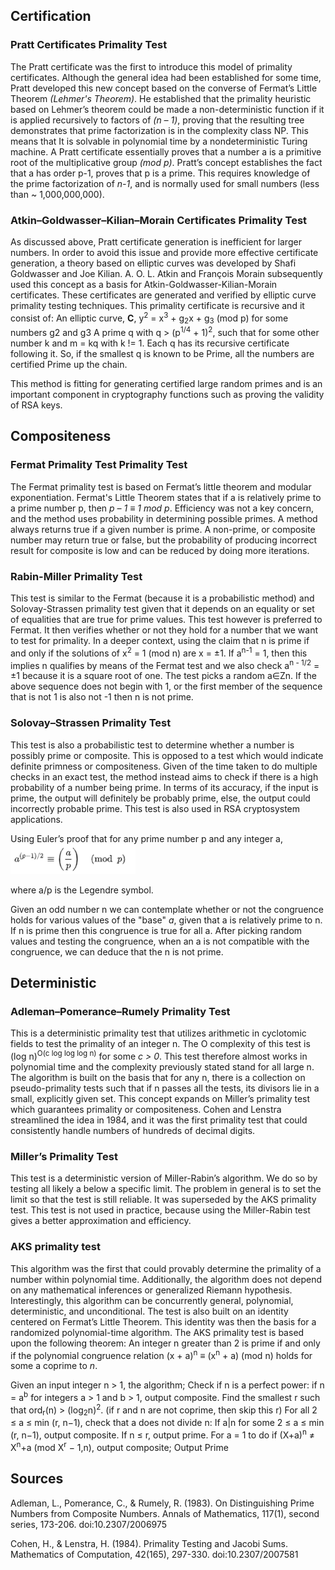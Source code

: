 ## Certification
### Pratt Certificates Primality Test
The Pratt certificate was the first to introduce this model of primality certificates. Although the general idea had been established for some time, Pratt developed this new concept based on the converse of Fermat’s Little Theorem *(Lehmer's Theorem)*. He established that the primality heuristic based on Lehmer’s theorem could be made a non-deterministic function if it is applied recursively to factors of *(n – 1)*, proving that the resulting tree demonstrates that prime factorization is in the complexity class NP. This means that It is solvable in polynomial time by a nondeterministic Turing machine. A Pratt certificate essentially proves that a number a is a primitive root of the multiplicative group *(mod p)*. Pratt’s concept establishes the fact that a has order p-1, proves that p is a prime. This requires knowledge of the prime factorization of *n-1*, and is normally used for small numbers (less than ~ 1,000,000,000).

### Atkin–Goldwasser–Kilian–Morain Certificates Primality Test
As discussed above, Pratt certificate generation is inefficient for larger numbers. In order to avoid this issue and provide more effective certificate generation, a theory based on elliptic curves was developed by Shafi Goldwasser and Joe Kilian. A. O. L. Atkin and François Morain subsequently used this concept as a basis for Atkin-Goldwasser-Kilian-Morain certificates. These certificates are generated and verified by elliptic curve primality testing techniques. This primality certificate is recursive and it consist of:
	An elliptic curve, **C**, y<sup>2</sup> = x<sup>3</sup> + g<sub>2</sub>x + g<sub>3</sub> (mod p) for some numbers g2 and g3
	A prime q with q > (p<sup>1/4</sup> + 1)<sup>2</sup>, such that for some other number k and m = kq with k != 1.
	Each q has its recursive certificate following it. So, if the smallest q is known to be Prime, all the numbers are certified Prime up the chain.

This method is fitting for generating certified large random primes and is an important component in cryptography functions such as proving the validity of RSA keys.

## Compositeness
### Fermat Primality Test Primality Test
The Fermat primality test is based on Fermat’s little theorem and modular exponentiation. Fermat's Little Theorem states that if a is relatively prime to a prime number p, then
 *p – 1 ≡ 1 mod p*. Efficiency was not a key concern, and the method uses probability in determining possible primes. A method always returns true if a given number is prime. A non-prime, or composite number may return true or false, but the probability of producing incorrect result for composite is low and can be reduced by doing more iterations.

### Rabin-Miller Primality Test
This test is similar to the Fermat (because it is a probabilistic method) and Solovay-Strassen primality test given that it depends on an equality or set of equalities that are true for prime values. This test however is preferred to Fermat. It then verifies whether or not they hold for a number that we want to test for primality. In a deeper context, using the claim that n is prime if and only if the solutions of x<sup>2</sup> = 1 (mod n) are x = ±1.
If a<sup>n-1</sup> = 1, then this implies n qualifies by means of the Fermat test and we also check a<sup>n - 1/2</sup> = ±1 because it is a square root of one. The test picks a random a∈Zn. If the above sequence does not begin with 1, or the first member of the sequence that is not 1 is also not -1 then n is not prime.

### Solovay–Strassen Primality Test
This test is also a probabilistic test to determine whether a number is possibly prime or composite. This is opposed to a test which would indicate definite primness or compositeness. Given of the time taken to do multiple checks in an exact test, the method instead aims to check if there is a high probability of a number being prime. In terms of its accuracy, if the input is prime, the output will definitely be probably prime, else, the output could incorrectly probable prime. This test is also used in RSA cryptosystem applications.

Using Euler’s proof that for any prime number p and any integer a, 
<img src="Eq1.png" width="200">

  where a/p is the Legendre symbol.

Given an odd number n we can contemplate whether or not the congruence
  holds for various values of the "base" *a*, given that a is relatively prime to n. If n is prime then this congruence is true for all a. After picking random values and testing the congruence, when an a is not compatible with the congruence, we can deduce that the n is not prime.


## Deterministic
### Adleman–Pomerance–Rumely Primality Test
This is a deterministic primality test that utilizes arithmetic in cyclotomic fields to test the primality of an integer n. The O complexity of this test is (log n)<sup>O(c log log log n)</sup> for some *c > 0*. This test therefore almost works in polynomial time and the complexity previously stated stand for all large n. The algorithm is built on the basis that for any n, there is a collection on pseudo-primality tests such that if n passes all the tests, its divisors lie in a small, explicitly given set. 
This concept expands on Miller’s primality test which guarantees primality or compositeness. Cohen and Lenstra streamlined the idea in 1984, and it was the first primality test that could consistently handle numbers of hundreds of decimal digits.

### Miller’s Primality Test
This test is a deterministic version of Miller-Rabin’s algorithm. We do so by testing all likely a below a specific limit. The problem in general is to set the limit so that the test is still reliable. It was superseded by the AKS primality test. This test is not used in practice, because using the Miller-Rabin test gives a better approximation and efficiency.


### AKS primality test
This algorithm was the first that could provably determine the primality of a number within polynomial time. Additionally, the algorithm does not depend on any mathematical inferences or generalized Riemann hypothesis. Interestingly, this algorithm can be concurrently general, polynomial, deterministic, and unconditional. The test is also built on an identity centered on Fermat’s Little Theorem. This identity was then the basis for a randomized polynomial-time algorithm. 
The AKS primality test is based upon the following theorem: An integer n greater than 2 is prime if and only if the polynomial congruence relation
(x + a)<sup>n</sup> ≡ (x<sup>n</sup> + a) (mod n) holds for some a coprime to *n*.

Given an input integer n > 1, the algorithm;
	Check if n is a perfect power: if n = a<sup>b</sup> for integers a > 1 and b > 1, output composite.
	Find the smallest r such that ord<sub>r</sub>(n) > (log<sub>2</sub>n)<sup>2</sup>. (if r and n are not coprime, then skip this r)
	For all 2 ≤ a ≤ min (r, n−1), check that a does not divide n: If a|n for some 2 ≤ a ≤ min (r, n−1), output composite.
	If n ≤ r, output prime.
	For a = 1 to   do if (X+a)<sup>n</sup> ≠ X<sup>n</sup>+a (mod X<sup>r</sup> − 1,n), output composite;
	Output Prime


## Sources
Adleman, L., Pomerance, C., & Rumely, R. (1983). On Distinguishing Prime Numbers from Composite Numbers. Annals of Mathematics, 117(1), second series, 173-206. doi:10.2307/2006975

Cohen, H., & Lenstra, H. (1984). Primality Testing and Jacobi Sums. Mathematics of Computation, 42(165), 297-330. doi:10.2307/2007581
